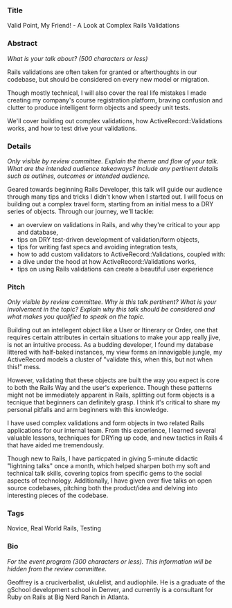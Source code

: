 ### Title

Valid Point, My Friend! - A Look at Complex Rails Validations 

### Abstract

_What is your talk about? (500 characters or less)_

Rails validations are often taken for granted or afterthoughts in our codebase, but should be considered on every new model or migration.

Though mostly technical, I will also cover the real life mistakes I made creating my company's course registration platform, braving confusion and clutter to produce intelligent form objects and speedy unit tests.

We'll cover building out complex validations, how ActiveRecord::Validations works, and how to test drive your validations.

### Details

_Only visible by review committee._
_Explain the theme and flow of your talk. What are the intended audience takeaways?_
_Include any pertinent details such as outlines, outcomes or intended audience._

Geared towards beginning Rails Developer, this talk will guide our audience through many tips and tricks I didn't know when I started out. I will focus on building out a complex travel form, starting from an initial mess to a DRY series of objects. Through our journey, we'll tackle:

* an overview on validations in Rails, and why they're critical to your app and database,
* tips on DRY test-driven development of validation/form objects,
* tips for writing fast specs and avoiding integration tests,
* how to add custom validators to ActiveRecord::Validations, coupled with:
* a dive under the hood at how ActiveRecord::Validations works,
* tips on using Rails validations can create a beautiful user experience

### Pitch

_Only visible by review committee._
_Why is this talk pertinent? What is your involvement in the topic?_
_Explain why this talk should be considered and what makes you qualified to speak on the topic._

Building out an intellegent object like a User or Itinerary or Order, one that requires certain attributes in certain situations to make your app really jive, is not an intuitive process. As a budding developer, I found my database littered with half-baked instances, my view forms an innavigable jungle, my ActiveRecord models a cluster of "validate this, when this, but not when this!" mess.

However, validating that these objects are built the way you expect is core to both the Rails Way and the user's experience. Though these patterns might not be immediately apparent in Rails, splitting out form objects is a tecnique that beginners can definitely grasp. I think it's critical to share my personal pitfalls and arm beginners with this knowledge.

I have used complex validations and form objects in two related Rails applications for our internal team. From this experience, I learned several valuable lessons, techniques for DRYing up code, and new tactics in Rails 4 that have aided me tremendously.

Though new to Rails, I have particpated in giving 5-minute didactic "lightning talks" once a month, which helped sharpen both my soft and technical talk skills, covering topics from specific gems to the social aspects of technology. Additionally, I have given over five talks on open source codebases, pitching both the product/idea and delving into interesting pieces of the codebase.

### Tags

Novice, Real World Rails, Testing

### Bio

_For the event program (300 characters or less)._
_This information will be hidden from the review committee._

Geoffrey is a cruciverbalist, ukulelist, and audiophile. He is a graduate of the gSchool development school in Denver, and currently is a consultant for Ruby on Rails at Big Nerd Ranch in Atlanta. 


